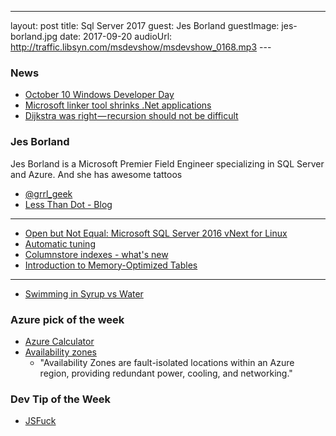 
---
layout: post
title: Sql Server 2017
guest:  Jes Borland
guestImage: jes-borland.jpg
date: 2017-09-20
audioUrl: http://traffic.libsyn.com/msdevshow/msdevshow_0168.mp3
--- 

### News

 - [October 10 Windows Developer Day](https://blogs.windows.com/buildingapps/2017/09/14/windows-developer-day-returns)
 - [Microsoft linker tool shrinks .Net applications](https://www.infoworld.com/article/3220995/open-source-tools/microsoft-linker-tool-shrinks-net-applications.html)
 - [Dijkstra was right — recursion should not be difficult](https://medium.freecodecamp.org/learn-recursion-in-10-minutes-e3262ac08a1)

### Jes Borland

Jes Borland is a Microsoft Premier Field Engineer specializing in SQL Server and Azure. And she has awesome tattoos

 - [@grrl\_geek](https://twitter.com/grrl_geek)
 - [Less Than Dot - Blog](http://blogs.lessthandot.com/index.php/author/grrlgeek/)

-------------------------------------------------------------------------

 - [Open but Not Equal: Microsoft SQL Server 2016 vNext for Linux](https://redmondmag.com/Articles/2017/03/01/Open-but-Not-Equal.aspx?Page=2)
 - [Automatic tuning](https://docs.microsoft.com/en-us/sql/relational-databases/automatic-tuning/automatic-tuning)
 - [Columnstore indexes - what's new](https://docs.microsoft.com/en-us/sql/relational-databases/indexes/columnstore-indexes-what-s-new)
 - [Introduction to Memory-Optimized Tables](https://docs.microsoft.com/en-us/sql/relational-databases/in-memory-oltp/introduction-to-memory-optimized-tables)

-------------------------------------------------------------------------

 - [Swimming in Syrup vs Water](https://www.youtube.com/watch?v=cG8AuhDvh4o)

### Azure pick of the week

 - [Azure Calculator](https://azure.microsoft.com/en-us/pricing/calculator/)
 - [Availability zones](https://azure.microsoft.com/en-us/blog/introducing-azure-availability-zones-for-resiliency-and-high-availability/)
    - "Availability Zones are fault-isolated locations within an Azure region, providing redundant power, cooling, and networking."

### Dev Tip of the Week

 - [JSFuck](http://www.jsfuck.com/)